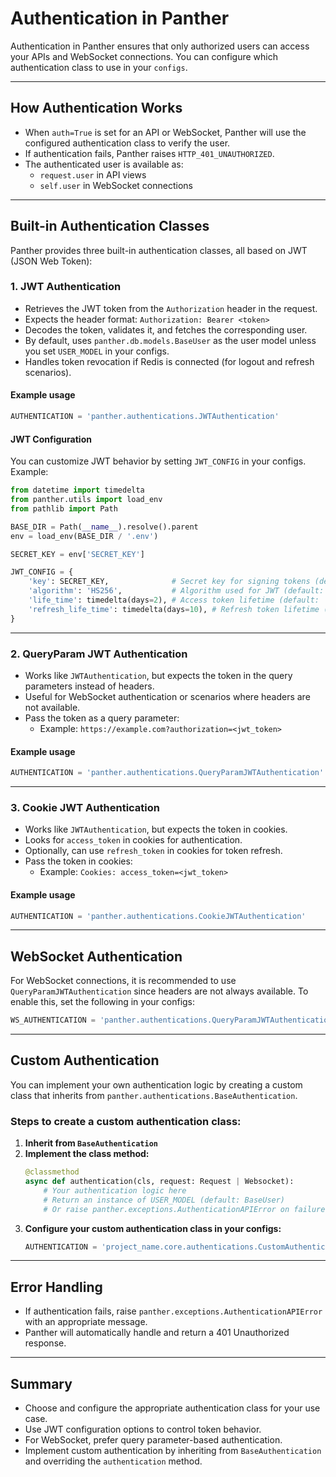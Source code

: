 # Authentication in Panther

Authentication in Panther ensures that only authorized users can access your APIs and WebSocket connections. You can configure which authentication class to use in your `configs`.

---

## How Authentication Works

- When `auth=True` is set for an API or WebSocket, Panther will use the configured authentication class to verify the user.
- If authentication fails, Panther raises `HTTP_401_UNAUTHORIZED`.
- The authenticated user is available as:
  - `request.user` in API views
  - `self.user` in WebSocket connections

---

## Built-in Authentication Classes

Panther provides three built-in authentication classes, all based on JWT (JSON Web Token):

### 1. JWT Authentication

- Retrieves the JWT token from the `Authorization` header in the request.
- Expects the header format: `Authorization: Bearer <token>`
- Decodes the token, validates it, and fetches the corresponding user.
- By default, uses `panther.db.models.BaseUser` as the user model unless you set `USER_MODEL` in your configs.
- Handles token revocation if Redis is connected (for logout and refresh scenarios).

#### Example usage
```python
AUTHENTICATION = 'panther.authentications.JWTAuthentication'
```

#### JWT Configuration
You can customize JWT behavior by setting `JWT_CONFIG` in your configs. Example:

```python title="core/configs.py" linenums="1"
from datetime import timedelta
from panther.utils import load_env  
from pathlib import Path

BASE_DIR = Path(__name__).resolve().parent  
env = load_env(BASE_DIR / '.env')

SECRET_KEY = env['SECRET_KEY']

JWT_CONFIG = {
    'key': SECRET_KEY,              # Secret key for signing tokens (default: `SECRET_KEY`)
    'algorithm': 'HS256',           # Algorithm used for JWT (default: `'HS256'`)
    'life_time': timedelta(days=2), # Access token lifetime (default: `timedelta(days=1)`)
    'refresh_life_time': timedelta(days=10), # Refresh token lifetime (default: `2 * life_time`)
}
```

---

### 2. QueryParam JWT Authentication

- Works like `JWTAuthentication`, but expects the token in the query parameters instead of headers.
- Useful for WebSocket authentication or scenarios where headers are not available.
- Pass the token as a query parameter:
  - Example: `https://example.com?authorization=<jwt_token>`

#### Example usage
```python
AUTHENTICATION = 'panther.authentications.QueryParamJWTAuthentication'
```

---

### 3. Cookie JWT Authentication

- Works like `JWTAuthentication`, but expects the token in cookies.
- Looks for `access_token` in cookies for authentication.
- Optionally, can use `refresh_token` in cookies for token refresh.
- Pass the token in cookies:
  - Example: `Cookies: access_token=<jwt_token>`

#### Example usage
```python
AUTHENTICATION = 'panther.authentications.CookieJWTAuthentication'
```

---

## WebSocket Authentication

For WebSocket connections, it is recommended to use `QueryParamJWTAuthentication` since headers are not always available. To enable this, set the following in your configs:

```python
WS_AUTHENTICATION = 'panther.authentications.QueryParamJWTAuthentication'
```

---

## Custom Authentication

You can implement your own authentication logic by creating a custom class that inherits from `panther.authentications.BaseAuthentication`.

### Steps to create a custom authentication class:
1. **Inherit from `BaseAuthentication`**
2. **Implement the class method:**
   ```python
   @classmethod
   async def authentication(cls, request: Request | Websocket):
       # Your authentication logic here
       # Return an instance of USER_MODEL (default: BaseUser)
       # Or raise panther.exceptions.AuthenticationAPIError on failure
   ```
3. **Configure your custom authentication class in your configs:**
   ```python
   AUTHENTICATION = 'project_name.core.authentications.CustomAuthentication'
   ```

---

## Error Handling
- If authentication fails, raise `panther.exceptions.AuthenticationAPIError` with an appropriate message.
- Panther will automatically handle and return a 401 Unauthorized response.

---

## Summary
- Choose and configure the appropriate authentication class for your use case.
- Use JWT configuration options to control token behavior.
- For WebSocket, prefer query parameter-based authentication.
- Implement custom authentication by inheriting from `BaseAuthentication` and overriding the `authentication` method.
